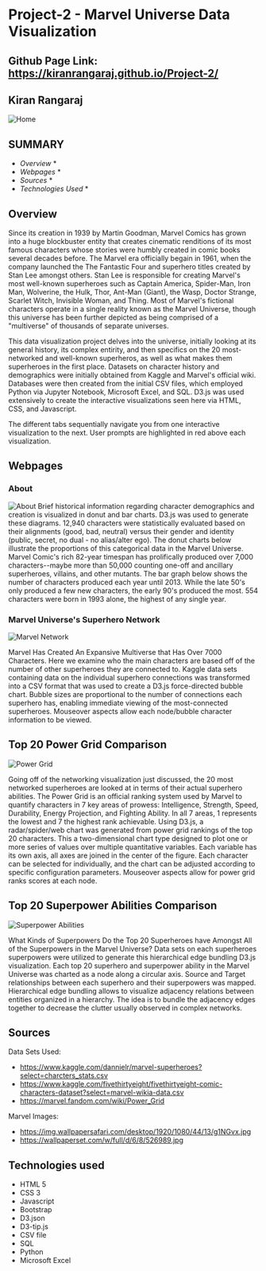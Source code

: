 # Project-2 - Marvel Universe Data Visualization
## Github Page Link: https://kiranrangaraj.github.io/Project-2/ ##
## Kiran Rangaraj ##
![Home](Images/Home.png)

## SUMMARY ##
* *Overview* *
* *Webpages* *
* *Sources* *
* *Technologies Used* *

## Overview ##
Since its creation in 1939 by Martin Goodman, Marvel Comics has grown into a huge blockbuster entity that creates cinematic renditions of its most famous 
characters whose stories were humbly created in comic books several decades before. The Marvel era officially begain in 1961, when the company launched the The Fantastic Four and superhero titles created by Stan Lee amongst others. Stan Lee is responsible for creating Marvel's most well-known superheroes such as Captain America, Spider-Man, Iron Man, Wolverine, the Hulk, Thor, Ant-Man (Giant), the Wasp, Doctor Strange, Scarlet Witch, Invisible Woman, and Thing. Most of Marvel's fictional characters operate in a single reality known as the Marvel Universe, though this universe has been further depicted as being comprised of a "multiverse" of thousands of separate universes.

This data visualization project delves into the universe, initially looking at its general history, its complex entirity, and then specifics on the 20 most-networked and well-known superheros, as well as what makes them superheroes in the first place. Datasets on character history and demographics were initially obtained from Kaggle and Marvel's official wiki. Databases were then created from the initial CSV files, which employed Python via Jupyter Notebook, Microsoft Excel, and SQL. D3.js was used extensively to create the interactive visualizations seen here via HTML, CSS, and Javascript.

The different tabs sequentially navigate you from one interactive visualization to the next. User prompts are highlighted in red above each visualization.

## Webpages ##
### About ###
![About](Images/About.png)
Brief historical information regarding character demographics and creation is visualized in donut and bar charts. D3.js was used to generate these diagrams.
12,940 characters were statistically evaluated based on their alignments (good, bad, neutral) versus their gender and identity (public, secret, no dual - no alias/alter ego). The donut charts below illustrate the proportions of this categorical data in the Marvel Universe. Marvel Comic's rich 82-year timespan has prolifically produced over 7,000 characters--maybe more than 50,000 counting one-off and ancillary superheroes, villains, and other mutants. The bar graph below shows the number of characters produced each year until 2013. While the late 50's only produced a few new characters, the early 90's produced the most. 554 characters were born in 1993 alone, the highest of any single year.


### Marvel Universe's Superhero Network ###
![Marvel Network](Images/MarvelUniverse.png)

Marvel Has Created An Expansive Multiverse that Has Over 7000 Characters. Here we examine who the main characters are based off of the number of other superheroes they are connected to. Kaggle data sets containing data on the individual superhero connections was transformed into a CSV format that was used to create a D3.js force-directed bubble chart. Bubble sizes are proportional to the number of connections each superhero has, enabling immediate viewing of the most-connected superheroes. Mouseover aspects allow each node/bubble character information to be viewed.

## Top 20 Power Grid Comparison ##
![Power Grid](Images/PowerGrid.png)

Going off of the networking visualization just discussed, the 20 most networked superheroes are looked at in terms of their actual superhero abilities.
The Power Grid is an official ranking system used by Marvel to quantify characters in 7 key areas of prowess: Intelligence, Strength, Speed, Durability, Energy Projection, and Fighting Ability.  In all 7 areas, 1 represents the lowest and 7 the highest rank achievable.
Using D3.js, a radar/spider/web chart was generated from power grid rankings of the top 20 characters. This a two-dimensional chart type designed to plot one or more series of values over multiple quantitative variables. Each variable has its own axis, all axes are joined in the center of the figure. Each character can be selected for individually, and the chart can be adjusted according to specific configuration parameters. Mouseover aspects allow for power grid ranks scores at each node.

## Top 20 Superpower Abilities Comparison ##
![Superpower Abilities](Images/SuperpowerAbilities.png)

What Kinds of Superpowers Do the Top 20 Superheroes have Amongst All of the Superpowers in the Marvel Universe?
Data sets on each superheroes superpowers were utilized to generate this hierarchical edge bundling D3.js visualization. Each top 20 superhero and superpower ability in the Marvel Universe was charted as a node along a circular axis. Source and Target relationships between each superhero and their superpowers was mapped. Hierarchical edge bundling allows to visualize adjacency relations between entities organized in a hierarchy. The idea is to bundle the adjacency edges together to decrease the clutter usually observed in complex networks. 

## Sources ##
Data Sets Used:
* https://www.kaggle.com/dannielr/marvel-superheroes?select=charcters_stats.csv
* https://www.kaggle.com/fivethirtyeight/fivethirtyeight-comic-characters-dataset?select=marvel-wikia-data.csv
* https://marvel.fandom.com/wiki/Power_Grid

Marvel Images:
* https://img.wallpapersafari.com/desktop/1920/1080/44/13/g1NGvx.jpg
* https://wallpaperset.com/w/full/d/6/8/526989.jpg

## Technologies used ##
* HTML 5
* CSS 3
* Javascript
* Bootstrap
* D3.json
* D3-tip.js
* CSV file
* SQL
* Python
* Microsoft Excel
